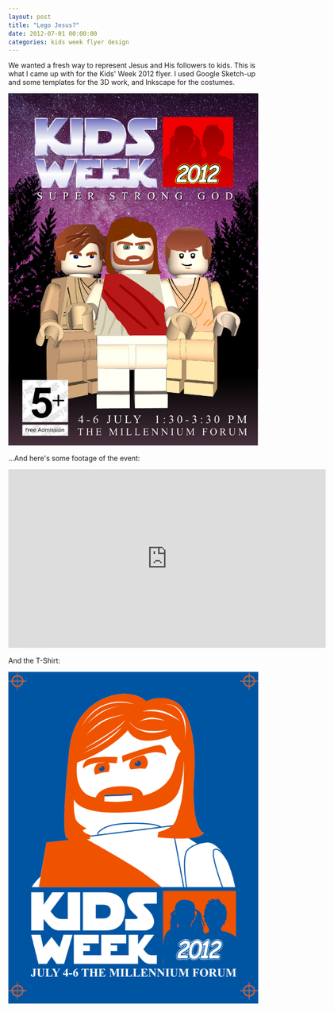 ```yaml
---
layout: post
title: "Lego Jesus?"
date: 2012-07-01 00:00:00
categories: kids week flyer design
---
```

We wanted a fresh way to represent Jesus and His followers to kids. This is what I came up with for the Kids' Week 2012 flyer. I used Google Sketch-up and some templates for the 3D work, and Inkscape for the costumes. 

![Kids' Week 2012 ](/img/kidsweek2012.jpg)

...And here's some footage of the event:

<iframe width="640" height="360" src="http://www.youtube.com/embed/APpFIRPAbeE" frameborder="0" allowfullscreen="true"> 
</iframe>

And the T-Shirt:

![Kids' Week 2012 T-Shirt](/img/tee.png)
